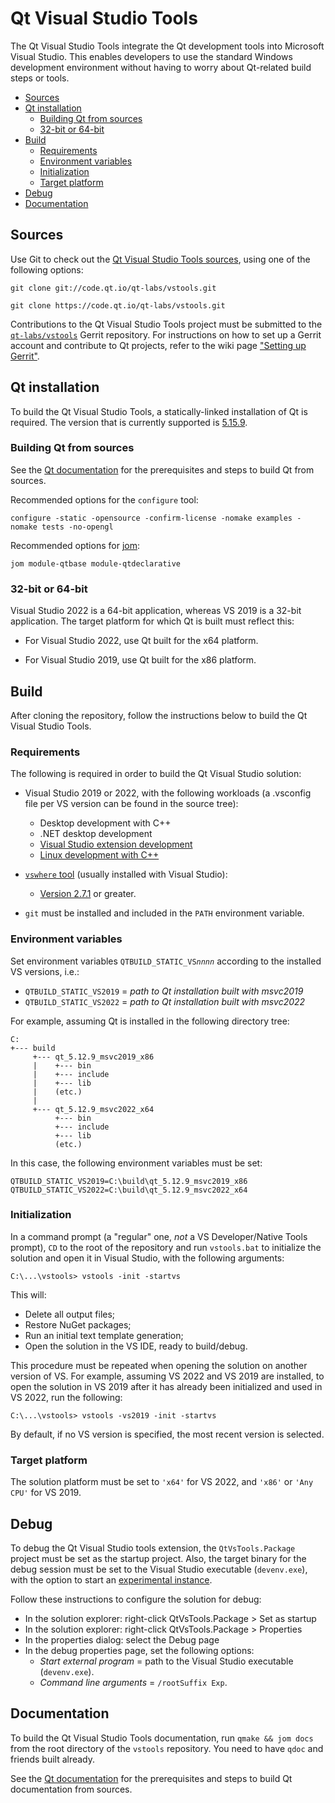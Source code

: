 # Qt Visual Studio Tools

The Qt Visual Studio Tools integrate the Qt development tools into Microsoft Visual Studio. This
enables developers to use the standard Windows development environment without having to worry
about Qt-related build steps or tools.

<!--TOC-->
  - [Sources](#sources)
  - [Qt installation](#qt-installation)
    - [Building Qt from sources](#building-qt-from-sources)
    - [32-bit or 64-bit](#32-bit-or-64-bit)
  - [Build](#build)
    - [Requirements](#requirements)
    - [Environment variables](#environment-variables)
    - [Initialization](#initialization)
    - [Target platform](#target-platform)
  - [Debug](#debug)
  - [Documentation](#documentation)
<!--/TOC-->

## Sources

Use Git to check out the
[Qt Visual Studio Tools sources](https://code.qt.io/cgit/qt-labs/vstools.git), using one of the
following options:

    git clone git://code.qt.io/qt-labs/vstools.git

    git clone https://code.qt.io/qt-labs/vstools.git

Contributions to the Qt Visual Studio Tools project must be submitted to the
[`qt-labs/vstools`](https://codereview.qt-project.org/admin/repos/qt-labs/vstools) Gerrit
repository. For instructions on how to set up a Gerrit account and contribute to Qt projects, refer
to the wiki page ["Setting up Gerrit"](https://wiki.qt.io/Setting_up_Gerrit).

## Qt installation

To build the Qt Visual Studio Tools, a statically-linked installation of Qt is required. The version
that is currently supported is [5.15.9](https://code.qt.io/cgit/qt/qt5.git/tag/?h=v5.15.9-lts-lgpl).

### Building Qt from sources

See the [Qt documentation](https://wiki.qt.io/Building_Qt_5_from_Git#Windows) for the prerequisites
and steps to build Qt from sources.

Recommended options for the `configure` tool:

    configure -static -opensource -confirm-license -nomake examples -nomake tests -no-opengl

Recommended options for [jom](https://wiki.qt.io/Jom):

    jom module-qtbase module-qtdeclarative

### 32-bit or 64-bit

Visual Studio 2022 is a 64-bit application, whereas VS 2019 is a 32-bit application. The
target platform for which Qt is built must reflect this:

- For Visual Studio 2022, use Qt built for the x64 platform.

- For Visual Studio 2019, use Qt built for the x86 platform.

## Build

After cloning the repository, follow the instructions below to build the Qt Visual Studio Tools.

### Requirements

The following is required in order to build the Qt Visual Studio solution:

- Visual Studio 2019 or 2022, with the following workloads (a .vsconfig file per VS version can be found in the source tree):
    - Desktop development with C++
    - .NET desktop development
    - [Visual Studio extension development](https://docs.microsoft.com/en-us/visualstudio/extensibility/installing-the-visual-studio-sdk)
    - [Linux development with C++](https://devblogs.microsoft.com/cppblog/linux-development-with-c-in-visual-studio/)

- [`vswhere` tool](https://github.com/microsoft/vswhere) (usually installed with Visual Studio):
    - [Version 2.7.1](https://github.com/microsoft/vswhere/releases/tag/2.7.1) or greater.

- `git` must be installed and included in the `PATH` environment variable.

### Environment variables

Set environment variables `QTBUILD_STATIC_VS`_`nnnn`_ according to the installed VS versions, i.e.:
- `QTBUILD_STATIC_VS2019` = _path to Qt installation built with msvc2019_
- `QTBUILD_STATIC_VS2022` = _path to Qt installation built with msvc2022_

For example, assuming Qt is installed in the following directory tree:

    C:
    +--- build
         +--- qt_5.12.9_msvc2019_x86
         |    +--- bin
         |    +--- include
         |    +--- lib
         |    (etc.)
         |
         +--- qt_5.12.9_msvc2022_x64
              +--- bin
              +--- include
              +--- lib
              (etc.)

In this case, the following environment variables must be set:

    QTBUILD_STATIC_VS2019=C:\build\qt_5.12.9_msvc2019_x86
    QTBUILD_STATIC_VS2022=C:\build\qt_5.12.9_msvc2022_x64

### Initialization

In a command prompt (a "regular" one, *not* a VS Developer/Native Tools prompt), `CD` to the
root of the repository and run `vstools.bat` to initialize the solution and open it in Visual
Studio, with the following arguments:

    C:\...\vstools> vstools -init -startvs

This will:
- Delete all output files;
- Restore NuGet packages;
- Run an initial text template generation;
- Open the solution in the VS IDE, ready to build/debug.

This procedure must be repeated when opening the solution on another
version of VS. For example, assuming VS 2022 and VS 2019 are
installed, to open the solution in VS 2019 after it has already been
initialized and used in VS 2022, run the following:

    C:\...\vstools> vstools -vs2019 -init -startvs

By default, if no VS version is specified, the most recent version is selected.

### Target platform

The solution platform must be set to `'x64'` for VS 2022, and `'x86'`
or `'Any CPU'` for VS 2019.

## Debug

To debug the Qt Visual Studio tools extension, the
`QtVsTools.Package` project must be set as the
startup project. Also, the target binary for the debug session must
be set to the Visual Studio executable (`devenv.exe`), with the
option to start an
[experimental instance](https://docs.microsoft.com/en-us/visualstudio/extensibility/the-experimental-instance).

Follow these instructions to configure the solution for debug:

- In the solution explorer: right-click QtVsTools.Package > Set as
startup
- In the solution explorer: right-click QtVsTools.Package > Properties
- In the properties dialog: select the Debug page
- In the debug properties page, set the following options:
    - _Start external program_ = path to the Visual Studio executable
    (`devenv.exe`).
    - _Command line arguments_ = `/rootSuffix Exp`.

## Documentation

To build the Qt Visual Studio Tools documentation, run
`qmake && jom docs` from the root directory of the `vstools`
repository. You need to have `qdoc` and friends built already.

See the
[Qt documentation](https://wiki.qt.io/Building_Qt_Documentation) for
the prerequisites and steps to build Qt documentation from sources.

